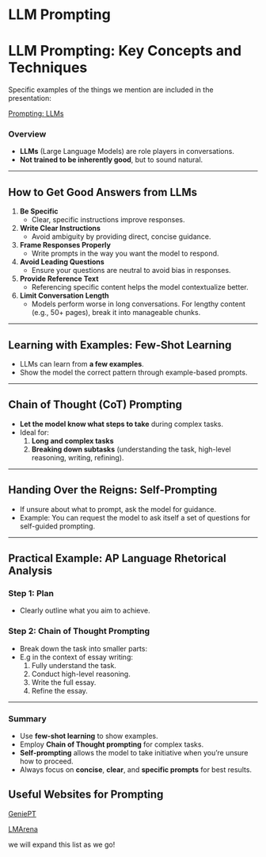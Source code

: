 # LLM Prompting

# LLM Prompting: Key Concepts and Techniques

Specific examples of the things we mention are included in the presentation:
[](https://docs.google.com/presentation/d/1R8bvibBJDdI4zNdiRbk8jVA_7WDLP0tO)

[Prompting: LLMs](https://docs.google.com/presentation/d/1R8bvibBJDdI4zNdiRbk8jVA_7WDLP0tO/edit?usp=sharing&ouid=109636734010589073049&rtpof=true&sd=true)

### Overview

- **LLMs** (Large Language Models) are role players in conversations.
- **Not trained to be inherently good**, but to sound natural.

---

## How to Get Good Answers from LLMs

1. **Be Specific**
    - Clear, specific instructions improve responses.
2. **Write Clear Instructions**
    - Avoid ambiguity by providing direct, concise guidance.
3. **Frame Responses Properly**
    - Write prompts in the way you want the model to respond.
4. **Avoid Leading Questions**
    - Ensure your questions are neutral to avoid bias in responses.
5. **Provide Reference Text**
    - Referencing specific content helps the model contextualize better.
6. **Limit Conversation Length**
    - Models perform worse in long conversations. For lengthy content (e.g., 50+ pages), break it into manageable chunks.

---

## Learning with Examples: **Few-Shot Learning**

- LLMs can learn from **a few examples**.
- Show the model the correct pattern through example-based prompts.

---

## Chain of Thought (CoT) Prompting

- **Let the model know what steps to take** during complex tasks.
- Ideal for:
    1. **Long and complex tasks**
    2. **Breaking down subtasks** (understanding the task, high-level reasoning, writing, refining).

---

## Handing Over the Reigns: **Self-Prompting**

- If unsure about what to prompt, ask the model for guidance.
- Example: You can request the model to ask itself a set of questions for self-guided prompting.

---

## Practical Example: AP Language Rhetorical Analysis

### Step 1: **Plan**

- Clearly outline what you aim to achieve.

### Step 2: **Chain of Thought Prompting**

- Break down the task into smaller parts:
- E.g in the context of essay writing:
    1. Fully understand the task.
    2. Conduct high-level reasoning.
    3. Write the full essay.
    4. Refine the essay.

---

### Summary

- Use **few-shot learning** to show examples.
- Employ **Chain of Thought prompting** for complex tasks.
- **Self-prompting** allows the model to take initiative when you’re unsure how to proceed.
- Always focus on **concise**, **clear**, and **specific prompts** for best results.

## Useful Websites for Prompting

[GeniePT](https://www.geniept.com/)

[LMArena](https://lmarena.ai/)

we will expand this list as we go!